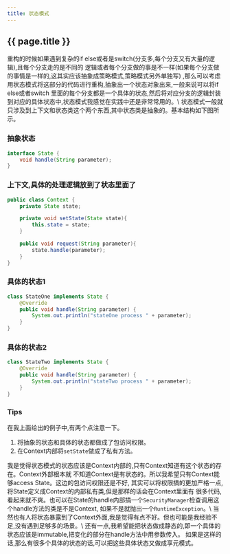 ```yaml
---
title: 状态模式
---
```


## {{ page.title }}

重构的时候如果遇到复杂的if else或者是switch(分支多,每个分支又有大量的逻辑),且每个分支走的是不同的
逻辑或者每个分支做的事是不一样(如果每个分支做的事情是一样的,这其实应该抽象成策略模式,策略模式另外单独写)
,那么可以考虑用状态模式将这部分的代码进行重构,抽象出一个状态对象出来,一般来说可以将if else或者switch
里面的每个分支都是一个具体的状态,然后将对应分支的逻辑封装到对应的具体状态中,状态模式我感觉在实践中还是非常常用的。\\
状态模式一般就只涉及到上下文和状态类这个两个东西,其中状态类是抽象的。基本结构如下图所示。

### 抽象状态

~~~java
interface State {
    void handle(String parameter);
}
~~~

### 上下文,具体的处理逻辑放到了状态里面了

~~~java
public class Context {
    private State state;

    private void setState(State state){
        this.state = state;
    }

    public void request(String parameter){
        state.handle(parameter);
    }
}
~~~

### 具体的状态1

~~~java
class StateOne implements State {
    @Override
    public void handle(String parameter) {
        System.out.println("stateOne process " + parameter);
    }
}
~~~

### 具体的状态2

~~~java
class StateTwo implements State {
    @Override
    public void handle(String parameter) {
        System.out.println("stateTwo process " + parameter);
    }
}
~~~

### Tips

在我上面给出的例子中,有两个点注意一下。

1. 将抽象的状态和具体的状态都做成了包访问权限。
2. 在Context内部将`setState`做成了私有方法。

我是觉得状态模式的状态应该是Context内部的,只有Context知道有这个状态的存在。Context外部根本就
不知道Context是有状态的。所以我希望只有Context能够access State。这边的包访问权限还是不好,
其实可以将权限搞的更加严格一点,将State定义成Context的内部私有类,但是那样的话会在Context里面有
很多代码,看起来就不爽。也可以在State的handle内部搞一个`SecurityManager`检查调用这个handle方法的类是不是Context,
如果不是就抛出一个`RuntimeException`。\\
当然也有人将状态暴露到了Context外面,我是觉得有点不好。但也可能是我经验不足,没有遇到足够多的场景。\\
还有一点,我希望能把状态做成静态的,即一个具体的状态应该是immutable,把变化的部分在handle方法中用参数传入。
如果是这样的话,那么有很多个具体的状态的话,可以把这些具体状态又做成享元模式。